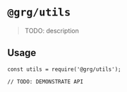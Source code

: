 # `@grg/utils`

> TODO: description

## Usage

```
const utils = require('@grg/utils');

// TODO: DEMONSTRATE API
```
